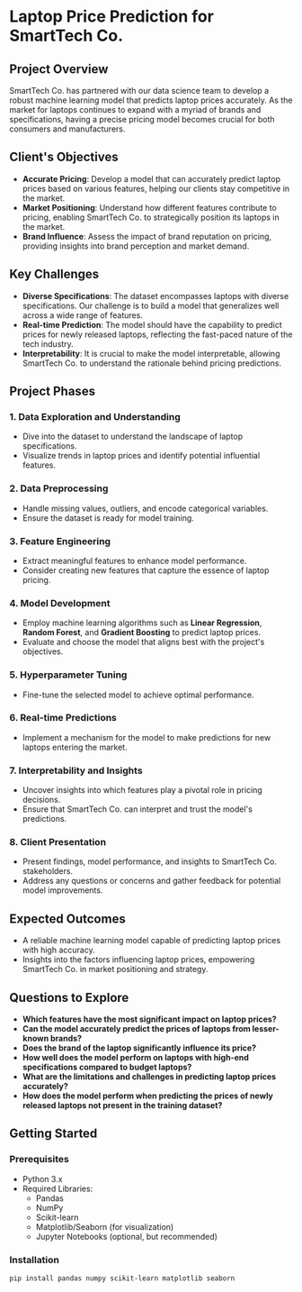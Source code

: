 # Laptop Price Prediction for SmartTech Co.

## Project Overview
SmartTech Co. has partnered with our data science team to develop a robust machine learning model that predicts laptop prices accurately. As the market for laptops continues to expand with a myriad of brands and specifications, having a precise pricing model becomes crucial for both consumers and manufacturers.

## Client's Objectives
- **Accurate Pricing**: Develop a model that can accurately predict laptop prices based on various features, helping our clients stay competitive in the market.
- **Market Positioning**: Understand how different features contribute to pricing, enabling SmartTech Co. to strategically position its laptops in the market.
- **Brand Influence**: Assess the impact of brand reputation on pricing, providing insights into brand perception and market demand.

## Key Challenges
- **Diverse Specifications**: The dataset encompasses laptops with diverse specifications. Our challenge is to build a model that generalizes well across a wide range of features.
- **Real-time Prediction**: The model should have the capability to predict prices for newly released laptops, reflecting the fast-paced nature of the tech industry.
- **Interpretability**: It is crucial to make the model interpretable, allowing SmartTech Co. to understand the rationale behind pricing predictions.

## Project Phases

### 1. Data Exploration and Understanding
- Dive into the dataset to understand the landscape of laptop specifications.
- Visualize trends in laptop prices and identify potential influential features.

### 2. Data Preprocessing
- Handle missing values, outliers, and encode categorical variables.
- Ensure the dataset is ready for model training.

### 3. Feature Engineering
- Extract meaningful features to enhance model performance.
- Consider creating new features that capture the essence of laptop pricing.

### 4. Model Development
- Employ machine learning algorithms such as **Linear Regression**, **Random Forest**, and **Gradient Boosting** to predict laptop prices.
- Evaluate and choose the model that aligns best with the project's objectives.

### 5. Hyperparameter Tuning
- Fine-tune the selected model to achieve optimal performance.

### 6. Real-time Predictions
- Implement a mechanism for the model to make predictions for new laptops entering the market.

### 7. Interpretability and Insights
- Uncover insights into which features play a pivotal role in pricing decisions.
- Ensure that SmartTech Co. can interpret and trust the model's predictions.

### 8. Client Presentation
- Present findings, model performance, and insights to SmartTech Co. stakeholders.
- Address any questions or concerns and gather feedback for potential model improvements.

## Expected Outcomes
- A reliable machine learning model capable of predicting laptop prices with high accuracy.
- Insights into the factors influencing laptop prices, empowering SmartTech Co. in market positioning and strategy.

## Questions to Explore
- **Which features have the most significant impact on laptop prices?**
- **Can the model accurately predict the prices of laptops from lesser-known brands?**
- **Does the brand of the laptop significantly influence its price?**
- **How well does the model perform on laptops with high-end specifications compared to budget laptops?**
- **What are the limitations and challenges in predicting laptop prices accurately?**
- **How does the model perform when predicting the prices of newly released laptops not present in the training dataset?**

## Getting Started

### Prerequisites
- Python 3.x
- Required Libraries:
    - Pandas
    - NumPy
    - Scikit-learn
    - Matplotlib/Seaborn (for visualization)
    - Jupyter Notebooks (optional, but recommended)

### Installation

```bash
pip install pandas numpy scikit-learn matplotlib seaborn
